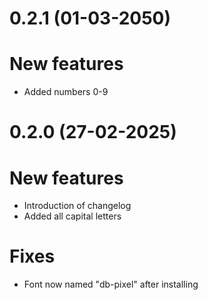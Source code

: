 # 0.2.1 (01-03-2050)

# New features

 - Added numbers 0-9 

# 0.2.0 (27-02-2025)

# New features

 - Introduction of changelog
 - Added all capital letters

# Fixes

 - Font now named "db-pixel" after installing
